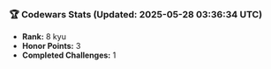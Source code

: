 ### 🏆 Codewars Stats (Updated: 2025-05-28 03:36:34 UTC)

- **Rank:** 8 kyu
- **Honor Points:** 3
- **Completed Challenges:** 1
